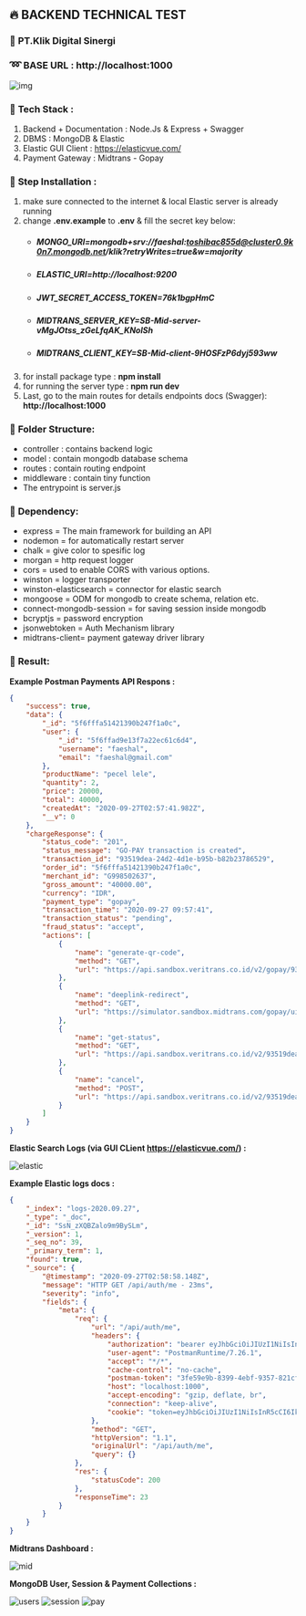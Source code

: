 ## 🔥 **BACKEND TECHNICAL TEST**
### 🏤 **PT.Klik Digital Sinergi**
### ➿ **BASE URL : http://localhost:1000**
![img](https://i.postimg.cc/BvG8NrN6/1-fsse-XIPGEhwmg6kfg-Xy-Ij-A.jpg)
### 🔹 **Tech Stack** :
1. Backend + Documentation : Node.Js & Express + Swagger
2. DBMS : MongoDB & Elastic
3. Elastic GUI Client : https://elasticvue.com/
4. Payment Gateway : Midtrans - Gopay

### 🔹 **Step Installation** :
1. make sure connected to the internet & local Elastic server is already running
2. change **.env.example** to **.env** & fill the secret key below:
    * ##### MONGO_URI=mongodb+srv://faeshal:toshibac855d@cluster0.9k0n7.mongodb.net/klik?retryWrites=true&w=majority
    * ##### ELASTIC_URI=http://localhost:9200
    * ##### JWT_SECRET_ACCESS_TOKEN=76k1bgpHmC
    * ##### MIDTRANS_SERVER_KEY=SB-Mid-server-vMgJOtss_zGeLfqAK_KNolSh
    * ##### MIDTRANS_CLIENT_KEY=SB-Mid-client-9HOSFzP6dyj593ww
3. for install package type : **npm install**
4. for running the server type : **npm run dev**
5. Last, go to the main routes for details endpoints docs (Swagger):
**http://localhost:1000**


### 🔹 **Folder Structure:**
* controller : contains backend logic
* model : contain mongodb database schema
* routes : contain routing endpoint
* middleware : contain tiny function
* The entrypoint is server.js

### 🔹 **Dependency:**
* express = The main framework for building an API  
* nodemon = for automatically restart server
* chalk = give color to spesific log
* morgan = http request logger
* cors = used to enable CORS with various options.
* winston = logger transporter 
* winston-elasticsearch = connector for elastic search
* mongoose = ODM for mongodb to create schema, relation etc.
* connect-mongodb-session = for saving session inside mongodb 
* bcryptjs = password encryption
* jsonwebtoken = Auth Mechanism library
* midtrans-client= payment gateway driver library

### 🔹 **Result:**

**Example Postman Payments API Respons :**
```json
{
    "success": true,
    "data": {
        "_id": "5f6fffa51421390b247f1a0c",
        "user": {
            "_id": "5f6ffad9e13f7a22ec61c6d4",
            "username": "faeshal",
            "email": "faeshal@gmail.com"
        },
        "productName": "pecel lele",
        "quantity": 2,
        "price": 20000,
        "total": 40000,
        "createdAt": "2020-09-27T02:57:41.982Z",
        "__v": 0
    },
    "chargeResponse": {
        "status_code": "201",
        "status_message": "GO-PAY transaction is created",
        "transaction_id": "93519dea-24d2-4d1e-b95b-b82b23786529",
        "order_id": "5f6fffa51421390b247f1a0c",
        "merchant_id": "G998502637",
        "gross_amount": "40000.00",
        "currency": "IDR",
        "payment_type": "gopay",
        "transaction_time": "2020-09-27 09:57:41",
        "transaction_status": "pending",
        "fraud_status": "accept",
        "actions": [
            {
                "name": "generate-qr-code",
                "method": "GET",
                "url": "https://api.sandbox.veritrans.co.id/v2/gopay/93519dea-24d2-4d1e-b95b-b82b23786529/qr-code"
            },
            {
                "name": "deeplink-redirect",
                "method": "GET",
                "url": "https://simulator.sandbox.midtrans.com/gopay/ui/checkout?referenceid=l1XOms5Iaj&callback_url=http%3A%2F%2Flocalhost%3A1000%2F%3Forder_id%3D5f6fffa51421390b247f1a0c"
            },
            {
                "name": "get-status",
                "method": "GET",
                "url": "https://api.sandbox.veritrans.co.id/v2/93519dea-24d2-4d1e-b95b-b82b23786529/status"
            },
            {
                "name": "cancel",
                "method": "POST",
                "url": "https://api.sandbox.veritrans.co.id/v2/93519dea-24d2-4d1e-b95b-b82b23786529/cancel"
            }
        ]
    }
}
```

**Elastic Search Logs (via GUI CLient https://elasticvue.com/) :**

![elastic](https://i.postimg.cc/qMPGPXT5/Screenshot-3.png)

**Example Elastic logs docs :**
```json
{
	"_index": "logs-2020.09.27",
	"_type": "_doc",
	"_id": "SsN_zXQBZalo9m9BySLm",
	"_version": 1,
	"_seq_no": 39,
	"_primary_term": 1,
	"found": true,
	"_source": {
		"@timestamp": "2020-09-27T02:58:58.148Z",
		"message": "HTTP GET /api/auth/me - 23ms",
		"severity": "info",
		"fields": {
			"meta": {
				"req": {
					"url": "/api/auth/me",
					"headers": {
						"authorization": "bearer eyJhbGciOiJIUzI1NiIsInR5cCI6IkpXVCJ9.eyJpZCI6IjVmNmZmYWQ5ZTEzZjdhMjJlYzYxYzZkNCIsImlhdCI6MTYwMTE3NDg4NSwiZXhwIjoxNjAzNzY2ODg1fQ.Wex1La1hpdF6PxGXqysnWYU1EsZB2xED-F4dZp8jJMM",
						"user-agent": "PostmanRuntime/7.26.1",
						"accept": "*/*",
						"cache-control": "no-cache",
						"postman-token": "3fe59e9b-8399-4ebf-9357-821cf4b1b719",
						"host": "localhost:1000",
						"accept-encoding": "gzip, deflate, br",
						"connection": "keep-alive",
						"cookie": "token=eyJhbGciOiJIUzI1NiIsInR5cCI6IkpXVCJ9.eyJpZCI6IjVmNGZjYzYyMTNiYzIzMTUxMGVhMzdkMyIsImlhdCI6MTYwMDcwMjkzNiwiZXhwIjoxNjAwNzAyOTY2fQ.Wet3F1toDgb4smN_JBo3Wr75tQbrzQmQbLmbHxyfjdE; connect.sid=s%3Ad4LQzW9QbVeooJqx07I6r_-1RDs2aT4j.cj%2FE9%2BtJ1pkqsEQvRwbC0k1jjyiTconRAM4oTGeezdQ"
					},
					"method": "GET",
					"httpVersion": "1.1",
					"originalUrl": "/api/auth/me",
					"query": {}
				},
				"res": {
					"statusCode": 200
				},
				"responseTime": 23
			}
		}
	}
}
```
**Midtrans Dashboard :**

![mid](https://i.postimg.cc/yNPX3MSM/mid.png)


**MongoDB User, **Session** & Payment Collections :**

![users](https://i.postimg.cc/fy3xFkgs/users.png)
![session](https://i.postimg.cc/Y9CN6d6h/sessions.png)
![pay](https://i.postimg.cc/1t7GJDBM/payment.png)


